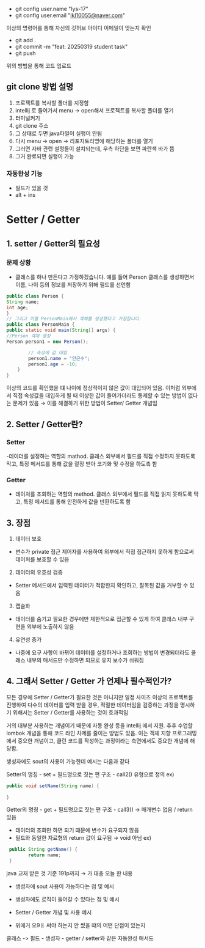 
- git config user.name "lys-17"
- git config user.email "lkl10055@naver.com"

이상의 명령어를 통해 자신의 깃허브 아이디 이메일이 맞는지 확인

- git add .
- git commit -m "feat: 20250319 student task"
- git push

위의 방법을 통해 코드 업로드

## git clone 방법 설명
1. 프로젝트를 복사할 폴더를 지정함
2. intellij 로 들어가서 menu → open해서 프로젝트를 복사할 폴더를 열기
3. 터미널켜기
4. git clone 주소
5. 그 상태로 두면 java파일이 실행이 안됨
6. 다시 menu → open → 리포지토리명에 해당하는 폴더를 열기
7. 그러면 자바 관련 설정들이 설치되는데, 우측 하단을 보면 파란색 바가 뜸
8. 그거 완료되면 실행이 가능




### 자동완성 기능
- 필드가 있을 것
- alt + ins

# Setter / Getter

## 1. setter / Getter의 필요성
### 문제 상황
- 클래스를 하나 만든다고 가정하겠습니다. 예를 들어 Person 클래스를 생성하면서 이름, 나이 등의 정보를 저장하기 위해 필드를 선언함

```java
public class Person {
String name;
int age;
}
// 그리고 이를 PersonMain에서 객체를 생성했다고 가정합니다.
public class PersonMain {
public static void main(String[] args) {
//Person 객체 생성
Person person1 = new Person();

        // 속성에 값 대입
        person1.name = "안근수";
        person1.age = -10;
    }
}
```
이상의 코드를 확인했을 떄 나이에 정상적이지 않은 값이 대입되어 있음. 이처럼 외부에서 직접 속성값을 대입하게 될 때 이상한 값이 들어가더라도 통제할 수 있는 방법이 없다는 문제가 있음 → 이를 해결하기 위한 방법이 Setter/ Getter 개념임



## 2. Setter / Getter란?

### Setter

-데이더를 설정하는 역할의 mathod. 클래스 외부에서 필드를 직접 수정하지 못하도록 막고, 특정 메서드를 통해 값을 젙장 받아 코기화 및 수정을 하도촉 함

### Getter
- 데이처를 조회하는 역할의 method. 클래스 외부에서 필드를 직접 읽지 못하도록 막고, 특정 메서드를 통해 안전하게 값을 반환하도록 함

## 3. 장점

1. 데이터 보호
- 변수가 private 접근 제어자를 사용하여 외부에서 직접 접근하지 못하게 함으로써 데이처를 보호할 수 있음
2. 데이터의 유효성 검증
- Setter 메서드에서 입력된 데이터가 적합한지 확인하고, 잘목된 값을 거부할 수 있음
3. 캡슐화
- 데이터를 숨기고 필요한 경우에만 제한적으로 접근할 수 있게 하여 클래스 내부 구현을 외부에 노출하지 않음
4. 유연성 증가
- 나중에 요구 사항이 바뀌어 데이터를 설정하거나 조회하는 방법이 변경되더라도 클래스 내부의 매서드만 수정하면 되므로 유지 보수가 쉬워짐

## 4. 그래서 Setter / Getter 가 언제나 필수적인가?

모든 경우에 Setter / Getter가 필요한 것은 아니지만 일정 사이즈 이상의 프로젝트를 진행하여 다수의 데이터를 입력 받을 경우, 적절한 데이터임을 검증하는 과정을 명시하기 위해서는 Setter / Getter를 사용하는 것이 효과적임

거의 대부분 사용하는 개념이기 때문에 자동 완성 등을 intellij 에서 지원. 추후 수업할 lombok 개념을 통해 코드 라인 차제를 줄이는 방법도 있음. 이는 객체 지향 프로그래밍에서 중요한 개념이고, 클린 코드를 작성하는 과정이라는 측면에서도 중요한 개념에 해당함.

생성자에도 sout의 사용이 가능한데 예시는 다음과 같다

Setter의 명칭 - set + 필드명으로 짓는 편
구조 - call2() 유형으로 정의
ex)
```java
public void setName(String name) {
    
}
```

Getter의 명칭 - get + 필드명으로 짓는 편
구조 -  call3() → 매개변수 없음 / return 있음
- 데이터의 조회만 하면 되기 떄문에 변수가 요구되지 않음
- 필드와 동일한 자료형의 return 값이 요구됨 → void 아님
ex)   
```java
 public String getName() {
        return name;
 }
```

java 교재 받은 것 기준 191p까지 → 가 대충 오늘 한 내용 



- 생성자에 sout 사용이 가능하다는 점 및 예시

- 생성자에도 로직이 들어갈 수 있다는 점 및 예시

- Setter / Getter 개념 및 사용 예시

- 위에거 오9ㅐ 써야 하는지 안 썼을 떄의 어떤 단점이 있는지

클래스 -> 필드 - 생성자 - getter /  setter와 같은 자동완성 매서드 

